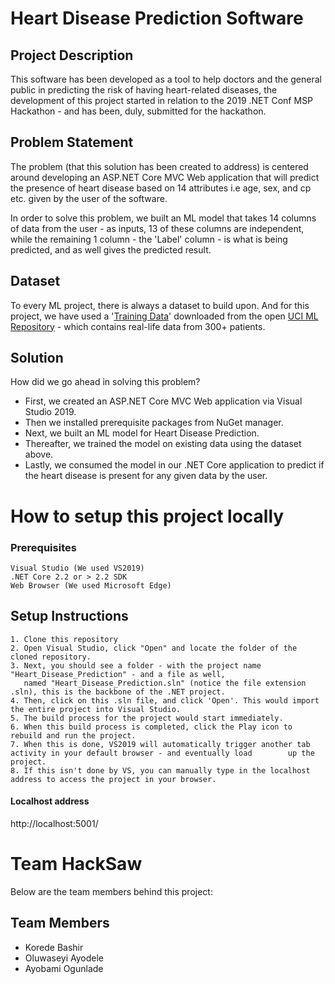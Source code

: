# Heart Disease Prediction Software

## Project Description
This software has been developed as a tool to help doctors and the general public in predicting the risk of having heart-related diseases, the development of this project started in relation to the 2019 .NET Conf MSP Hackathon - and has been, duly, submitted for the hackathon.

## Problem Statement
The problem (that this solution has been created to address) is centered around developing an ASP.NET Core MVC Web application that will predict the presence of heart disease based on 14 attributes i.e age, sex, and cp etc. given by the user of the software. 

In order to solve this problem, we built an ML model that takes 14 columns of data from the user - as inputs, 13 of these columns are independent, while the remaining 1 column - the 'Label' column - is what is being predicted, and as well gives the predicted result. 

## Dataset
To every ML project, there is always a dataset to build upon. And for this project, we have used a '[Training Data](https://github.com/bashirk/Heart_Disease_Prediction/blob/master/Heart_Disease_Prediction/ML_Model/Data/HeartTraining.csv)' downloaded from the open [UCI ML Repository](https://archive.ics.uci.edu/ml/datasets/Heart+Disease) - which contains real-life data from 300+ patients.

## Solution

How did we go ahead in solving this problem? 

- First, we created an ASP.NET Core MVC Web application via Visual Studio 2019. 
- Then we installed prerequisite packages from NuGet manager. 
- Next, we built an ML model for Heart Disease Prediction. 
- Thereafter, we trained the model on existing data using the dataset above. 
- Lastly, we consumed the model in our .NET Core application to predict if the heart disease is present for any given data by the user.
 
# How to setup this project locally

### Prerequisites
    Visual Studio (We used VS2019)
    .NET Core 2.2 or > 2.2 SDK
    Web Browser (We used Microsoft Edge)
    
## Setup Instructions

    1. Clone this repository
    2. Open Visual Studio, click "Open" and locate the folder of the cloned repository.
    3. Next, you should see a folder - with the project name "Heart_Disease_Prediction" - and a file as well, 
       named "Heart_Disease_Prediction.sln" (notice the file extension .sln), this is the backbone of the .NET project.
    4. Then, click on this .sln file, and click 'Open'. This would import the entire project into Visual Studio.
    5. The build process for the project would start immediately.
    6. When this build process is completed, click the Play icon to rebuild and run the project.
    7. When this is done, VS2019 will automatically trigger another tab activity in your default browser - and eventually load        up the project.
    8. If this isn't done by VS, you can manually type in the localhost address to access the project in your browser.

#### Localhost address

http://localhost:5001/

# Team HackSaw
Below are the team members behind this project:

## Team Members
- Korede Bashir
- Oluwaseyi Ayodele
- Ayobami Ogunlade
